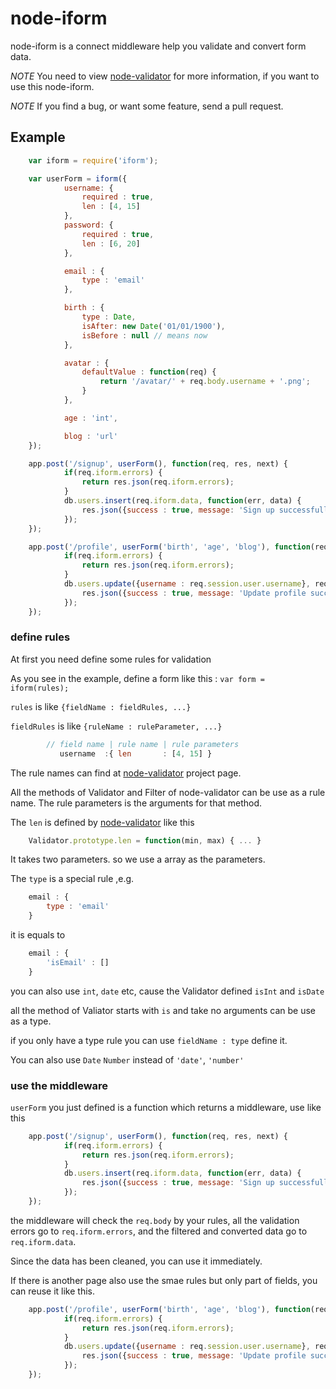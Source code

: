node-iform
====

node-iform is a connect middleware help you validate and convert form data.


*NOTE* You need to view [node-validator](https://github.com/chriso/node-validator)
for more information, if you want to use this node-iform.

*NOTE* If you find a bug, or want some feature, send a pull request.

Example
----

```javascript
    var iform = require('iform');

    var userForm = iform({
            username: {
                required : true,
                len : [4, 15]
            },
            password: {
                required : true,
                len : [6, 20]
            },

            email : {
                type : 'email'
            },

            birth : {
                type : Date,
                isAfter: new Date('01/01/1900'),
                isBefore : null // means now
            },

            avatar : {
                defaultValue : function(req) {
                    return '/avatar/' + req.body.username + '.png';
                }
            },

            age : 'int',

            blog : 'url'
    });

    app.post('/signup', userForm(), function(req, res, next) {
            if(req.iform.errors) {
                return res.json(req.iform.errors);
            }
            db.users.insert(req.iform.data, function(err, data) {
                res.json({success : true, message: 'Sign up successfully'});
            });
    });

    app.post('/profile', userForm('birth', 'age', 'blog'), function(req, res, next){
            if(req.iform.errors) {
                return res.json(req.iform.errors);
            }
            db.users.update({username : req.session.user.username}, req.iform.data, function(err, data) {
                res.json({success : true, message: 'Update profile successfully'});
            });
    });
```

### define rules

At first you need define some rules for validation

As you see in the example, define a form like this : `var form = iform(rules);`

`rules` is like `{fieldName : fieldRules, ...}`

`fieldRules` is like `{ruleName : ruleParameter, ...}`

```javascript
        // field name | rule name | rule parameters
           username  :{ len       : [4, 15] }
```

The rule names can find at [node-validator](https://github.com/chriso/node-validator) project page.

All the methods of Validator and Filter of node-validator can be use as a rule name.
The rule parameters is the arguments for that method.

The `len` is defined by [node-validator](https://github.com/chriso/node-validator) like this

```javascript
    Validator.prototype.len = function(min, max) { ... }
```

It takes two parameters. so we use a array as the parameters.

The `type` is a special rule ,e.g.

```javascript
    email : {
        type : 'email'
    }
```

it is equals to

```javascript
    email : {
        'isEmail' : []
    }
```

you can also use `int`, `date` etc, cause the Validator defined `isInt` and `isDate`

all the method of Valiator starts with `is` and take no arguments can be use as a type.

if you only have a type rule you can use `fieldName : type` define it.

You can also use `Date` `Number` instead of `'date'`, `'number'`

### use the middleware

`userForm` you just defined is a function which returns a middleware, use like this

```javascript
    app.post('/signup', userForm(), function(req, res, next) {
            if(req.iform.errors) {
                return res.json(req.iform.errors);
            }
            db.users.insert(req.iform.data, function(err, data) {
                res.json({success : true, message: 'Sign up successfully'});
            });
    });
```

the middleware will check the `req.body` by your rules, all the validation errors 
go to `req.iform.errors`, and the filtered and converted data go to `req.iform.data`.

Since the data has been cleaned, you can use it immediately.

If there is another page also use the smae rules but only part of fields,
you can reuse it like this.

```javascript
    app.post('/profile', userForm('birth', 'age', 'blog'), function(req, res, next){
            if(req.iform.errors) {
                return res.json(req.iform.errors);
            }
            db.users.update({username : req.session.user.username}, req.iform.data, function(err, data) {
                res.json({success : true, message: 'Update profile successfully'});
            });
    });
```
